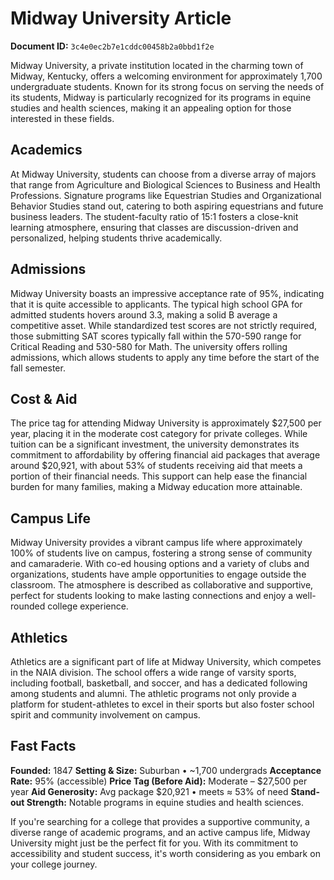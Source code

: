 # Midway University Article

**Document ID:** `3c4e0ec2b7e1cddc00458b2a0bbd1f2e`

Midway University, a private institution located in the charming town of Midway, Kentucky, offers a welcoming environment for approximately 1,700 undergraduate students. Known for its strong focus on serving the needs of its students, Midway is particularly recognized for its programs in equine studies and health sciences, making it an appealing option for those interested in these fields.

## Academics
At Midway University, students can choose from a diverse array of majors that range from Agriculture and Biological Sciences to Business and Health Professions. Signature programs like Equestrian Studies and Organizational Behavior Studies stand out, catering to both aspiring equestrians and future business leaders. The student-faculty ratio of 15:1 fosters a close-knit learning atmosphere, ensuring that classes are discussion-driven and personalized, helping students thrive academically.

## Admissions
Midway University boasts an impressive acceptance rate of 95%, indicating that it is quite accessible to applicants. The typical high school GPA for admitted students hovers around 3.3, making a solid B average a competitive asset. While standardized test scores are not strictly required, those submitting SAT scores typically fall within the 570-590 range for Critical Reading and 530-580 for Math. The university offers rolling admissions, which allows students to apply any time before the start of the fall semester.

## Cost & Aid
The price tag for attending Midway University is approximately $27,500 per year, placing it in the moderate cost category for private colleges. While tuition can be a significant investment, the university demonstrates its commitment to affordability by offering financial aid packages that average around $20,921, with about 53% of students receiving aid that meets a portion of their financial needs. This support can help ease the financial burden for many families, making a Midway education more attainable.

## Campus Life
Midway University provides a vibrant campus life where approximately 100% of students live on campus, fostering a strong sense of community and camaraderie. With co-ed housing options and a variety of clubs and organizations, students have ample opportunities to engage outside the classroom. The atmosphere is described as collaborative and supportive, perfect for students looking to make lasting connections and enjoy a well-rounded college experience.

## Athletics
Athletics are a significant part of life at Midway University, which competes in the NAIA division. The school offers a wide range of varsity sports, including football, basketball, and soccer, and has a dedicated following among students and alumni. The athletic programs not only provide a platform for student-athletes to excel in their sports but also foster school spirit and community involvement on campus.

## Fast Facts
**Founded:** 1847
**Setting & Size:** Suburban • ~1,700 undergrads
**Acceptance Rate:** 95% (accessible)
**Price Tag (Before Aid):** Moderate – $27,500 per year
**Aid Generosity:** Avg package $20,921 • meets ≈ 53% of need
**Stand-out Strength:** Notable programs in equine studies and health sciences.

If you're searching for a college that provides a supportive community, a diverse range of academic programs, and an active campus life, Midway University might just be the perfect fit for you. With its commitment to accessibility and student success, it's worth considering as you embark on your college journey.
